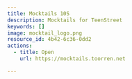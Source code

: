```yaml
---
title: Mocktails 10S
description: Mocktails for TeenStreet
keywords: []
image: mocktail_logo.png
resource_id: 4b42-6c36-0dd2
actions:
  - title: Open
    url: https://mocktails.toorren.net

---
```






